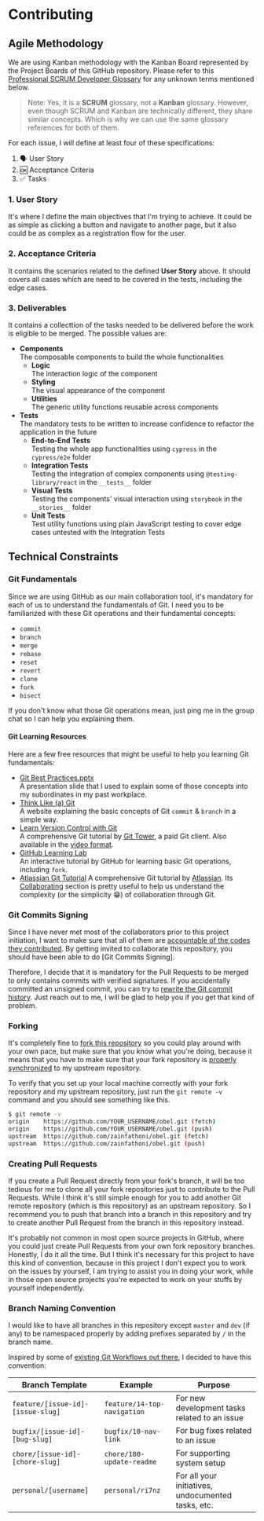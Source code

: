 # Contributing

## Agile Methodology

We are using Kanban methodology with the Kanban Board represented by the Project Boards of this GitHub repository.
Please refer to this [Professional SCRUM Developer Glossary](https://www.scrum.org/resources/professional-scrum-developer-glossary) for any unknown terms mentioned below.

> Note: Yes, it is a **SCRUM** glossary, not a **Kanban** glossary. However, even though SCRUM and Kanban are technically different, they share similar concepts. Which is why we can use the same glossary references for both of them.

For each issue, I will define at least four of these specifications:

1. 🗣 User Story
2. 🆗 Acceptance Criteria
3. ✅ Tasks

### 1. User Story

It's where I define the main objectives that I'm trying to achieve.
It could be as simple as clicking a button and navigate to another page, but it also could be as complex as a registration flow for the user.

### 2. Acceptance Criteria

It contains the scenarios related to the defined **User Story** above.
It should covers all cases which are need to be covered in the tests, including the edge cases.

### 3. Deliverables

It contains a collecttion of the tasks needed to be delivered before the work is eligible to be merged.
The possible values are:

- **Components**\
  The composable components to build the whole functionalities
  - **Logic**\
    The interaction logic of the component
  - **Styling**\
    The visual appearance of the component
  - **Utilities**\
    The generic utility functions reusable across components
- **Tests**\
  The mandatory tests to be written to increase confidence to refactor the application in the future
  - **End-to-End Tests**\
    Testing the whole app functionalities using `cypress` in the `cypress/e2e` folder
  - **Integration Tests**\
    Testing the integration of complex components using `@testing-library/react` in the `__tests__` folder
  - **Visual Tests**\
    Testing the components' visual interaction using `storybook` in the `__stories__` folder
  - **Unit Tests**\
    Test utility functions using plain JavaScript testing to cover edge cases untested with the Integration Tests

## Technical Constraints

### Git Fundamentals

Since we are using GitHub as our main collaboration tool, it's mandatory for each of us to understand the fundamentals of Git. I need you to be familiarized with these Git operations and their fundamental concepts:

- `commit`
- `branch`
- `merge`
- `rebase`
- `reset`
- `revert`
- `clone`
- `fork`
- `bisect`

If you don't know what those Git operations mean, just ping me in the group chat so I can help you explaining them.

#### Git Learning Resources

Here are a few free resources that might be useful to help you learning Git fundamentals:

- [Git Best Practices.pptx](https://drive.google.com/open?id=1UsWALDH3aDwAXNLAYLRjk2uvCE7DbS0F)\
  A presentation slide that I used to explain some of those concepts into my subordinates in my past workplace.
- [Think Like (a) Git](http://think-like-a-git.net/)\
  A website explaining the basic concepts of Git `commit` & `branch` in a simple way.
- [Learn Version Control with Git](https://www.git-tower.com/learn/git/ebook)\
  A comprehensive Git tutorial by [Git Tower](https://www.git-tower.com), a paid Git client.
  Also available in the [video format](https://www.git-tower.com/learn/git/videos).
- [GitHub Learning Lab](https://lab.github.com/)\
  An interactive tutorial by GitHub for learning basic Git operations, including `fork`.
- [Atlassian Git Tutorial](https://www.atlassian.com/git/tutorials)
  A comprehensive Git tutorial by [Atlassian](https://www.atlassian.com).
  Its [Collaborating](https://www.atlassian.com/git/tutorials) section is pretty useful to help us understand the complexity (or the simplicity 😁) of collaboration through Git.

### Git Commits Signing

Since I have never met most of the collaborators prior to this project initiation, I want to make sure that all of them are [accountable of the codes they contributed](https://nvisium.com/blog/2017/06/21/securing-github-commits-with-gpg-signing.html). By getting invited to collaborate this repository, you should have been able to do [Git Commits Signing].

Therefore, I decide that it is mandatory for the Pull Requests to be merged to only contains commits with verified signatures.
If you accidentally committed an unsigned commit, you can try to [rewrite the Git commit history](https://www.atlassian.com/git/tutorials/rewriting-history).
Just reach out to me, I will be glad to help you if you get that kind of problem.

### Forking

It's completely fine to [fork this repository](https://help.github.com/articles/fork-a-repo/) so you could play around with your own pace, but make sure that you know what you're doing, because it means that you have to make sure that your fork repository is [properly synchronized](https://help.github.com/articles/syncing-a-fork/) to my upstream repository.

To verify that you set up your local machine correctly with your fork repository and my upstream repository, just run the `git remote -v` command and you should see something like this.

```bash
$ git remote -v
origin    https://github.com/YOUR_USERNAME/obel.git (fetch)
origin    https://github.com/YOUR_USERNAME/obel.git (push)
upstream  https://github.com/zainfathoni/obel.git (fetch)
upstream  https://github.com/zainfathoni/obel.git (push)
```

### Creating Pull Requests

If you create a Pull Request directly from your fork's branch, it will be too tedious for me to clone all your fork repositories just to contribute to the Pull Requests.
While I think it's still simple enough for you to add another Git remote repository (which is this repository) as an upstream repository. So I recommend you to push that branch into a branch in this repository and try to create another Pull Request from the branch in this repository instead.

It's probably not common in most open source projects in GitHub, where you could just create Pull Requests from your own fork repository branches.
Honestly, I do it all the time.
But I think it's necessary for this project to have this kind of convention, because in this project I don't expect you to work on the issues by yourself, I am trying to assist you in doing your work, while in those open source projects you're expected to work on your stuffs by yourself independently.

### Branch Naming Convention

I would like to have all branches in this repository except `master` and `dev` (if any) to be namespaced properly by adding prefixes separated by `/` in the branch name.

Inspired by some of [existing Git Workflows out there](https://www.atlassian.com/git/tutorials/comparing-workflows), I decided to have this convention:

| Branch Template                   | Example                     | Purpose                                            |
| --------------------------------- | --------------------------- | -------------------------------------------------- |
| `feature/[issue-id]-[issue-slug]` | `feature/14-top-navigation` | For new development tasks related to an issue      |
| `bugfix/[issue-id]-[bug-slug]`    | `bugfix/10-nav-link`        | For bug fixes related to an issue                  |
| `chore/[issue-id]-[chore-slug]`   | `chore/180-update-readme`   | For supporting system setup                        |
| `personal/[username]`             | `personal/ri7nz`            | For all your initiatives, undocumented tasks, etc. |
